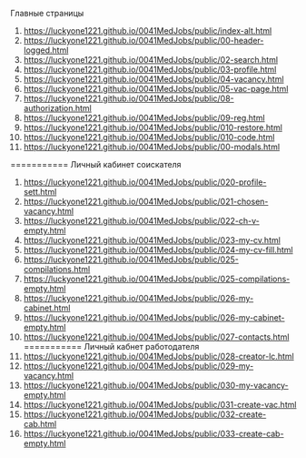 Главные страницы
1. <https://luckyone1221.github.io/0041MedJobs/public/index-alt.html>
1. <https://luckyone1221.github.io/0041MedJobs/public/00-header-logged.html>
1. <https://luckyone1221.github.io/0041MedJobs/public/02-search.html>
1. <https://luckyone1221.github.io/0041MedJobs/public/03-profile.html>
1. <https://luckyone1221.github.io/0041MedJobs/public/04-vacancy.html>
1. <https://luckyone1221.github.io/0041MedJobs/public/05-vac-page.html>
1. <https://luckyone1221.github.io/0041MedJobs/public/08-authorization.html> 
1. <https://luckyone1221.github.io/0041MedJobs/public/09-reg.html>
1. <https://luckyone1221.github.io/0041MedJobs/public/010-restore.html>
1. <https://luckyone1221.github.io/0041MedJobs/public/010-code.html>
1. <https://luckyone1221.github.io/0041MedJobs/public/00-modals.html>
<!-- 9. <https://luckyone1221.github.io/0041MedJobs/public/06-profesionals.html> -->
<!-- https://github.com/luckyone1221/0041MedJobs -->
<!-- 1. <https://luckyone1221.github.io/0041MedJobs/public/index.html> -->
<!-- 1. <https://luckyone1221.github.io/0041MedJobs/public/07-proffesional.html>-->
<!-- 1. <https://luckyone1221.github.io/0041MedJobs/public/011-profile.html> -->
<!-- 1. <https://luckyone1221.github.io/0041MedJobs/public/012-company-profile.html> -->
<!-- 1. <https://luckyone1221.github.io/0041MedJobs/public/013-vacancy.html> -->
<!-- 1. <https://luckyone1221.github.io/0041MedJobs/public/013-1-vac-create.html> -->
<!-- 1. <https://luckyone1221.github.io/0041MedJobs/public/014-employer.html> -->
<!-- 1. <https://luckyone1221.github.io/0041MedJobs/public/016-proffesional.html> -->
<!-- 1. <https://luckyone1221.github.io/0041MedJobs/public/018-employee.html> -->
<!-- 1. <https://luckyone1221.github.io/0041MedJobs/public/00-stab1.html> -->
<!-- 1. <https://luckyone1221.github.io/0041MedJobs/public/00-stab2.html> -->
===========  Личный кабинет соискателя
1. <https://luckyone1221.github.io/0041MedJobs/public/020-profile-sett.html>
1. <https://luckyone1221.github.io/0041MedJobs/public/021-chosen-vacancy.html>
1. <https://luckyone1221.github.io/0041MedJobs/public/022-ch-v-empty.html>
1. <https://luckyone1221.github.io/0041MedJobs/public/023-my-cv.html>
1. <https://luckyone1221.github.io/0041MedJobs/public/024-my-cv-fill.html>
1. <https://luckyone1221.github.io/0041MedJobs/public/025-compilations.html>
1. <https://luckyone1221.github.io/0041MedJobs/public/025-compilations-empty.html>
1. <https://luckyone1221.github.io/0041MedJobs/public/026-my-cabinet.html>
1. <https://luckyone1221.github.io/0041MedJobs/public/026-my-cabinet-empty.html>
1. <https://luckyone1221.github.io/0041MedJobs/public/027-contacts.html>
===========   Личный кабнет работодателя
1. <https://luckyone1221.github.io/0041MedJobs/public/028-creator-lc.html>
1. <https://luckyone1221.github.io/0041MedJobs/public/029-my-vacancy.html>
1. <https://luckyone1221.github.io/0041MedJobs/public/030-my-vacancy-empty.html>
1. <https://luckyone1221.github.io/0041MedJobs/public/031-create-vac.html>
1. <https://luckyone1221.github.io/0041MedJobs/public/032-create-cab.html>
1. <https://luckyone1221.github.io/0041MedJobs/public/033-create-cab-empty.html>